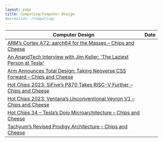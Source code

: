 ```yaml
---
layout: page
title: Computing/Computer Design 
#permalink: /Computing/
---
```


| Computer Design | Date |
|---|---|
| [ARM’s Cortex A72: aarch64 for the Masses – Chips and Cheese](https://chipsandcheese.com/2023/11/10/arms-cortex-a72-aarch64-for-the-masses/ ) |
| [An AnandTech Interview with Jim Keller: 'The Laziest Person at Tesla'](https://www.anandtech.com/show/16762/an-anandtech-interview-with-jim-keller-laziest-person-at-tesla ) |
| [Arm Announces Total Design: Taking Neoverse CSS Forward – Chips and Cheese](https://chipsandcheese.com/2023/10/17/arm-announces-total-design-taking-neoverse-css-forward/ ) |
| [Hot Chips 2023: SiFive’s P870 Takes RISC-V Further – Chips and Cheese](https://chipsandcheese.com/2023/09/03/hot-chips-2023-sifives-p870-takes-risc-v-further/ ) |
| [Hot Chips 2023: Ventana’s Unconventional Veyron V1 – Chips and Cheese](https://chipsandcheese.com/2023/09/01/hot-chips-2023-ventanas-unconventional-veyron-v1/ ) |
| [Hot Chips 34 – Tesla’s Dojo Microarchitecture – Chips and Cheese](https://chipsandcheese.com/2022/09/01/hot-chips-34-teslas-dojo-microarchitecture/ ) |
| [Tachyum’s Revised Prodigy Architecture – Chips and Cheese](https://chipsandcheese.com/2022/08/26/tachyums-revised-prodigy-architecture/ ) |

